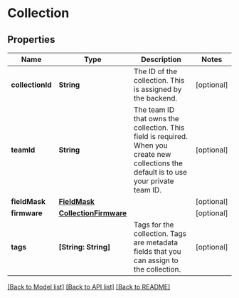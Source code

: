 # Collection

## Properties
Name | Type | Description | Notes
------------ | ------------- | ------------- | -------------
**collectionId** | **String** | The ID of the collection. This is assigned by the backend. | [optional] 
**teamId** | **String** | The team ID that owns the collection. This field is required. When you create new collections the default is to use your private team ID. | [optional] 
**fieldMask** | [**FieldMask**](FieldMask.md) |  | [optional] 
**firmware** | [**CollectionFirmware**](CollectionFirmware.md) |  | [optional] 
**tags** | **[String: String]** | Tags for the collection. Tags are metadata fields that you can assign to the collection. | [optional] 

[[Back to Model list]](../README.md#documentation-for-models) [[Back to API list]](../README.md#documentation-for-api-endpoints) [[Back to README]](../README.md)


